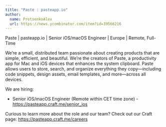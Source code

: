 ```yaml
---
title: "Paste : pasteapp.io"
author:
  name: ProtsenkoAlex
  url: https://news.ycombinator.com/item?id=39566216
---
```

Paste | pasteapp.io | Senior iOS&#x2F;macOS Engineer | Europe | Remote, Full-Time

We’re a small, distributed team passionate about creating products that are simple, efficient, and beautiful. We’re the creators of Paste, a productivity app for Mac and iOS devices that enhances the system clipboard. Paste allows users to store, search, and organize everything they copy—including code snippets, design assets, email templates, and more—across all devices.

We are hiring:

- Senior iOS&#x2F;macOS Engineer (Remote within CET time zone) - <a href="https:&#x2F;&#x2F;pasteapp.craft.me&#x2F;senior_ios" rel="nofollow">https:&#x2F;&#x2F;pasteapp.craft.me&#x2F;senior_ios</a>

Curious to learn more about the role and our team? Check out our Craft page: <a href="https:&#x2F;&#x2F;pasteapp.craft.me&#x2F;careers" rel="nofollow">https:&#x2F;&#x2F;pasteapp.craft.me&#x2F;careers</a>
